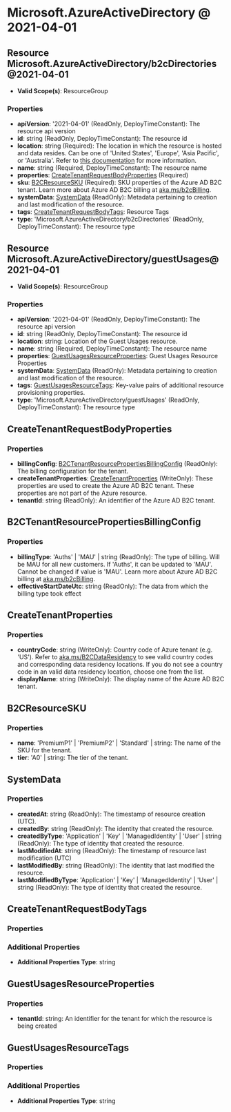 # Microsoft.AzureActiveDirectory @ 2021-04-01

## Resource Microsoft.AzureActiveDirectory/b2cDirectories@2021-04-01
* **Valid Scope(s)**: ResourceGroup
### Properties
* **apiVersion**: '2021-04-01' (ReadOnly, DeployTimeConstant): The resource api version
* **id**: string (ReadOnly, DeployTimeConstant): The resource id
* **location**: string (Required): The location in which the resource is hosted and data resides. Can be one of 'United States', 'Europe', 'Asia Pacific', or 'Australia'. Refer to [this documentation](https://aka.ms/B2CDataResidency) for more information.
* **name**: string (Required, DeployTimeConstant): The resource name
* **properties**: [CreateTenantRequestBodyProperties](#createtenantrequestbodyproperties) (Required)
* **sku**: [B2CResourceSKU](#b2cresourcesku) (Required): SKU properties of the Azure AD B2C tenant. Learn more about Azure AD B2C billing at [aka.ms/b2cBilling](https://aka.ms/b2cBilling).
* **systemData**: [SystemData](#systemdata) (ReadOnly): Metadata pertaining to creation and last modification of the resource.
* **tags**: [CreateTenantRequestBodyTags](#createtenantrequestbodytags): Resource Tags
* **type**: 'Microsoft.AzureActiveDirectory/b2cDirectories' (ReadOnly, DeployTimeConstant): The resource type

## Resource Microsoft.AzureActiveDirectory/guestUsages@2021-04-01
* **Valid Scope(s)**: ResourceGroup
### Properties
* **apiVersion**: '2021-04-01' (ReadOnly, DeployTimeConstant): The resource api version
* **id**: string (ReadOnly, DeployTimeConstant): The resource id
* **location**: string: Location of the Guest Usages resource.
* **name**: string (Required, DeployTimeConstant): The resource name
* **properties**: [GuestUsagesResourceProperties](#guestusagesresourceproperties): Guest Usages Resource Properties
* **systemData**: [SystemData](#systemdata) (ReadOnly): Metadata pertaining to creation and last modification of the resource.
* **tags**: [GuestUsagesResourceTags](#guestusagesresourcetags): Key-value pairs of additional resource provisioning properties.
* **type**: 'Microsoft.AzureActiveDirectory/guestUsages' (ReadOnly, DeployTimeConstant): The resource type

## CreateTenantRequestBodyProperties
### Properties
* **billingConfig**: [B2CTenantResourcePropertiesBillingConfig](#b2ctenantresourcepropertiesbillingconfig) (ReadOnly): The billing configuration for the tenant.
* **createTenantProperties**: [CreateTenantProperties](#createtenantproperties) (WriteOnly): These properties are used to create the Azure AD B2C tenant. These properties are not part of the Azure resource.
* **tenantId**: string (ReadOnly): An identifier of the Azure AD B2C tenant.

## B2CTenantResourcePropertiesBillingConfig
### Properties
* **billingType**: 'Auths' | 'MAU' | string (ReadOnly): The type of billing. Will be MAU for all new customers. If 'Auths', it can be updated to 'MAU'. Cannot be changed if value is 'MAU'. Learn more about Azure AD B2C billing at [aka.ms/b2cBilling](https://aka.ms/b2cbilling).
* **effectiveStartDateUtc**: string (ReadOnly): The data from which the billing type took effect

## CreateTenantProperties
### Properties
* **countryCode**: string (WriteOnly): Country code of Azure tenant (e.g. 'US'). Refer to [aka.ms/B2CDataResidency](https://aka.ms/B2CDataResidency) to see valid country codes and corresponding data residency locations. If you do not see a country code in an valid data residency location, choose one from the list.
* **displayName**: string (WriteOnly): The display name of the Azure AD B2C tenant.

## B2CResourceSKU
### Properties
* **name**: 'PremiumP1' | 'PremiumP2' | 'Standard' | string: The name of the SKU for the tenant.
* **tier**: 'A0' | string: The tier of the tenant.

## SystemData
### Properties
* **createdAt**: string (ReadOnly): The timestamp of resource creation (UTC).
* **createdBy**: string (ReadOnly): The identity that created the resource.
* **createdByType**: 'Application' | 'Key' | 'ManagedIdentity' | 'User' | string (ReadOnly): The type of identity that created the resource.
* **lastModifiedAt**: string (ReadOnly): The timestamp of resource last modification (UTC)
* **lastModifiedBy**: string (ReadOnly): The identity that last modified the resource.
* **lastModifiedByType**: 'Application' | 'Key' | 'ManagedIdentity' | 'User' | string (ReadOnly): The type of identity that created the resource.

## CreateTenantRequestBodyTags
### Properties
### Additional Properties
* **Additional Properties Type**: string

## GuestUsagesResourceProperties
### Properties
* **tenantId**: string: An identifier for the tenant for which the resource is being created

## GuestUsagesResourceTags
### Properties
### Additional Properties
* **Additional Properties Type**: string

